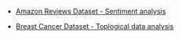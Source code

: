 * [Amazon Reviews Dataset - Sentiment analysis](https://github.com/romiebanerjee/Portfolio-/blob/master/plots.ipynb)

* [Breast Cancer Dataset - Toplogical data analysis](https://github.com/romiebanerjee/Portfolio-/blob/master/Breast_Cancer_Dataset.ipynb)

